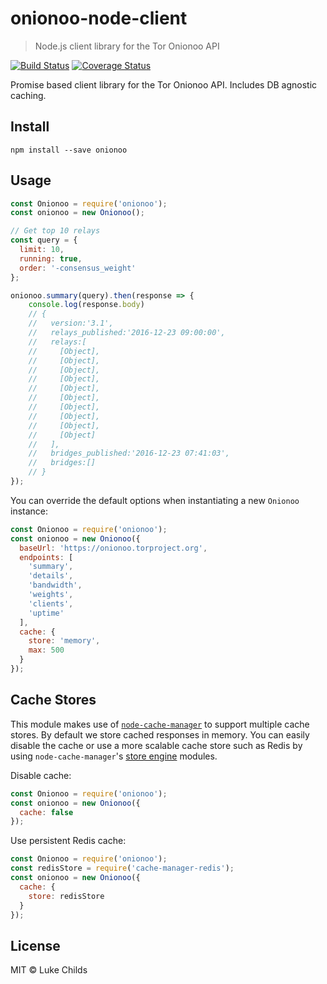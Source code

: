 # onionoo-node-client

> Node.js client library for the Tor Onionoo API

[![Build Status](https://travis-ci.org/lukechilds/onionoo-node-client.svg?branch=master)](https://travis-ci.org/lukechilds/onionoo-node-client) [![Coverage Status](https://coveralls.io/repos/github/lukechilds/onionoo-node-client/badge.svg?branch=master)](https://coveralls.io/github/lukechilds/onionoo-node-client?branch=master)

Promise based client library for the Tor Onionoo API. Includes DB agnostic caching.

## Install

```shell
npm install --save onionoo
```

## Usage

```js
const Onionoo = require('onionoo');
const onionoo = new Onionoo();

// Get top 10 relays
const query = {
  limit: 10,
  running: true,
  order: '-consensus_weight'
};

onionoo.summary(query).then(response => {
    console.log(response.body)
    // {
    //   version:'3.1',
    //   relays_published:'2016-12-23 09:00:00',
    //   relays:[
    //     [Object],
    //     [Object],
    //     [Object],
    //     [Object],
    //     [Object],
    //     [Object],
    //     [Object],
    //     [Object],
    //     [Object],
    //     [Object]
    //   ],
    //   bridges_published:'2016-12-23 07:41:03',
    //   bridges:[]
    // }
});
```

You can override the default options when instantiating a new `Onionoo` instance:

```js
const Onionoo = require('onionoo');
const onionoo = new Onionoo({
  baseUrl: 'https://onionoo.torproject.org',
  endpoints: [
    'summary',
    'details',
    'bandwidth',
    'weights',
    'clients',
    'uptime'
  ],
  cache: {
    store: 'memory',
    max: 500
  }
});
```

## Cache Stores

This module makes use of [`node-cache-manager`](https://github.com/BryanDonovan/node-cache-manager) to support multiple cache stores. By default we store cached responses in memory. You can easily disable the cache or use a more scalable cache store such as Redis by using `node-cache-manager`'s [store engine](https://github.com/BryanDonovan/node-cache-manager#store-engines) modules.

Disable cache:

```js
const Onionoo = require('onionoo');
const onionoo = new Onionoo({
  cache: false
});
```

Use persistent Redis cache:

```js
const Onionoo = require('onionoo');
const redisStore = require('cache-manager-redis');
const onionoo = new Onionoo({
  cache: {
    store: redisStore
  }
});
```

## License

MIT © Luke Childs
